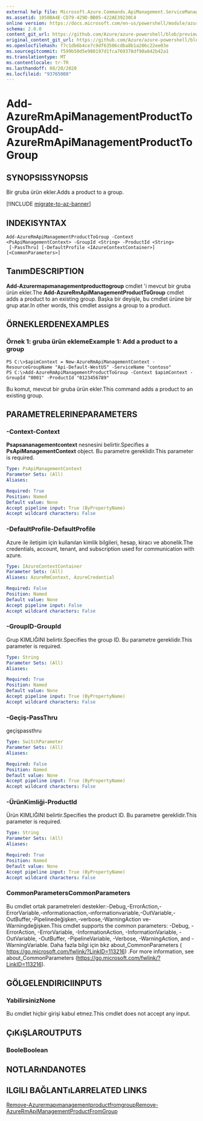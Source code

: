 ```yaml
---
external help file: Microsoft.Azure.Commands.ApiManagement.ServiceManagement.dll-Help.xml
ms.assetid: 1058BA4E-CD79-429D-BB05-422AE39230C4
online version: https://docs.microsoft.com/en-us/powershell/module/azurerm.apimanagement/add-azurermapimanagementproducttogroup
schema: 2.0.0
content_git_url: https://github.com/Azure/azure-powershell/blob/preview/src/ResourceManager/ApiManagement/Commands.ApiManagement/help/Add-AzureRmApiManagementProductToGroup.md
original_content_git_url: https://github.com/Azure/azure-powershell/blob/preview/src/ResourceManager/ApiManagement/Commands.ApiManagement/help/Add-AzureRmApiManagementProductToGroup.md
ms.openlocfilehash: f7c1db6b4ce7c9df63506cdba8b1a206c22ee03e
ms.sourcegitcommit: f599b50d5e980197d1fca769378df90a842b42a1
ms.translationtype: MT
ms.contentlocale: tr-TR
ms.lasthandoff: 08/20/2020
ms.locfileid: "93765008"
---
```

# <span data-ttu-id="0d8cd-101">Add-AzureRmApiManagementProductToGroup</span><span class="sxs-lookup"><span data-stu-id="0d8cd-101">Add-AzureRmApiManagementProductToGroup</span></span>

## <span data-ttu-id="0d8cd-102">SYNOPSIS</span><span class="sxs-lookup"><span data-stu-id="0d8cd-102">SYNOPSIS</span></span>
<span data-ttu-id="0d8cd-103">Bir gruba ürün ekler.</span><span class="sxs-lookup"><span data-stu-id="0d8cd-103">Adds a product to a group.</span></span>

[!INCLUDE [migrate-to-az-banner](../../includes/migrate-to-az-banner.md)]

## <span data-ttu-id="0d8cd-104">INDEKI</span><span class="sxs-lookup"><span data-stu-id="0d8cd-104">SYNTAX</span></span>

```
Add-AzureRmApiManagementProductToGroup -Context <PsApiManagementContext> -GroupId <String> -ProductId <String>
 [-PassThru] [-DefaultProfile <IAzureContextContainer>] [<CommonParameters>]
```

## <span data-ttu-id="0d8cd-105">Tanım</span><span class="sxs-lookup"><span data-stu-id="0d8cd-105">DESCRIPTION</span></span>
<span data-ttu-id="0d8cd-106">**Add-Azurermapımanagementproducttogroup** cmdlet 'i mevcut bir gruba ürün ekler.</span><span class="sxs-lookup"><span data-stu-id="0d8cd-106">The **Add-AzureRmApiManagementProductToGroup** cmdlet adds a product to an existing group.</span></span>
<span data-ttu-id="0d8cd-107">Başka bir deyişle, bu cmdlet ürüne bir grup atar.</span><span class="sxs-lookup"><span data-stu-id="0d8cd-107">In other words, this cmdlet assigns a group to a product.</span></span>

## <span data-ttu-id="0d8cd-108">ÖRNEKLERDEN</span><span class="sxs-lookup"><span data-stu-id="0d8cd-108">EXAMPLES</span></span>

### <span data-ttu-id="0d8cd-109">Örnek 1: gruba ürün ekleme</span><span class="sxs-lookup"><span data-stu-id="0d8cd-109">Example 1: Add a product to a group</span></span>
```
PS C:\>$apimContext = New-AzureRmApiManagementContext -ResourceGroupName "Api-Default-WestUS" -ServiceName "contoso"
PS C:\>Add-AzureRmApiManagementProductToGroup -Context $apimContext -GroupId "0001" -ProductId "0123456789"
```

<span data-ttu-id="0d8cd-110">Bu komut, mevcut bir gruba ürün ekler.</span><span class="sxs-lookup"><span data-stu-id="0d8cd-110">This command adds a product to an existing group.</span></span>

## <span data-ttu-id="0d8cd-111">PARAMETRELERINE</span><span class="sxs-lookup"><span data-stu-id="0d8cd-111">PARAMETERS</span></span>

### <span data-ttu-id="0d8cd-112">-Context</span><span class="sxs-lookup"><span data-stu-id="0d8cd-112">-Context</span></span>
<span data-ttu-id="0d8cd-113">**Psapsananagementcontext** nesnesini belirtir.</span><span class="sxs-lookup"><span data-stu-id="0d8cd-113">Specifies a **PsApiManagementContext** object.</span></span>
<span data-ttu-id="0d8cd-114">Bu parametre gereklidir.</span><span class="sxs-lookup"><span data-stu-id="0d8cd-114">This parameter is required.</span></span>

```yaml
Type: PsApiManagementContext
Parameter Sets: (All)
Aliases: 

Required: True
Position: Named
Default value: None
Accept pipeline input: True (ByPropertyName)
Accept wildcard characters: False
```

### <span data-ttu-id="0d8cd-115">-DefaultProfile</span><span class="sxs-lookup"><span data-stu-id="0d8cd-115">-DefaultProfile</span></span>
<span data-ttu-id="0d8cd-116">Azure ile iletişim için kullanılan kimlik bilgileri, hesap, kiracı ve abonelik.</span><span class="sxs-lookup"><span data-stu-id="0d8cd-116">The credentials, account, tenant, and subscription used for communication with azure.</span></span>
 
```yaml
Type: IAzureContextContainer
Parameter Sets: (All)
Aliases: AzureRmContext, AzureCredential

Required: False
Position: Named
Default value: None
Accept pipeline input: False
Accept wildcard characters: False
```

### <span data-ttu-id="0d8cd-117">-GroupID</span><span class="sxs-lookup"><span data-stu-id="0d8cd-117">-GroupId</span></span>
<span data-ttu-id="0d8cd-118">Grup KIMLIĞINI belirtir.</span><span class="sxs-lookup"><span data-stu-id="0d8cd-118">Specifies the group ID.</span></span>
<span data-ttu-id="0d8cd-119">Bu parametre gereklidir.</span><span class="sxs-lookup"><span data-stu-id="0d8cd-119">This parameter is required.</span></span>

```yaml
Type: String
Parameter Sets: (All)
Aliases: 

Required: True
Position: Named
Default value: None
Accept pipeline input: True (ByPropertyName)
Accept wildcard characters: False
```

### <span data-ttu-id="0d8cd-120">-Geçiş</span><span class="sxs-lookup"><span data-stu-id="0d8cd-120">-PassThru</span></span>
<span data-ttu-id="0d8cd-121">geçiş</span><span class="sxs-lookup"><span data-stu-id="0d8cd-121">passthru</span></span>

```yaml
Type: SwitchParameter
Parameter Sets: (All)
Aliases: 

Required: False
Position: Named
Default value: None
Accept pipeline input: True (ByPropertyName)
Accept wildcard characters: False
```

### <span data-ttu-id="0d8cd-122">-ÜrünKimliği</span><span class="sxs-lookup"><span data-stu-id="0d8cd-122">-ProductId</span></span>
<span data-ttu-id="0d8cd-123">Ürün KIMLIĞINI belirtir.</span><span class="sxs-lookup"><span data-stu-id="0d8cd-123">Specifies the product ID.</span></span>
<span data-ttu-id="0d8cd-124">Bu parametre gereklidir.</span><span class="sxs-lookup"><span data-stu-id="0d8cd-124">This parameter is required.</span></span>

```yaml
Type: String
Parameter Sets: (All)
Aliases: 

Required: True
Position: Named
Default value: None
Accept pipeline input: True (ByPropertyName)
Accept wildcard characters: False
```

### <span data-ttu-id="0d8cd-125">CommonParameters</span><span class="sxs-lookup"><span data-stu-id="0d8cd-125">CommonParameters</span></span>
<span data-ttu-id="0d8cd-126">Bu cmdlet ortak parametreleri destekler:-Debug,-ErrorAction,-ErrorVariable,-ınformationaction,-ınformationvariable,-OutVariable,-OutBuffer,-Pipelinedeğişken,-verbose,-WarningAction ve-Warningdeğişken.</span><span class="sxs-lookup"><span data-stu-id="0d8cd-126">This cmdlet supports the common parameters: -Debug, -ErrorAction, -ErrorVariable, -InformationAction, -InformationVariable, -OutVariable, -OutBuffer, -PipelineVariable, -Verbose, -WarningAction, and -WarningVariable.</span></span> <span data-ttu-id="0d8cd-127">Daha fazla bilgi için bkz about_CommonParameters ( https://go.microsoft.com/fwlink/?LinkID=113216) .</span><span class="sxs-lookup"><span data-stu-id="0d8cd-127">For more information, see about_CommonParameters (https://go.microsoft.com/fwlink/?LinkID=113216).</span></span>

## <span data-ttu-id="0d8cd-128">GÖLGELENDIRICI</span><span class="sxs-lookup"><span data-stu-id="0d8cd-128">INPUTS</span></span>

### <span data-ttu-id="0d8cd-129">Yabilirsiniz</span><span class="sxs-lookup"><span data-stu-id="0d8cd-129">None</span></span>
<span data-ttu-id="0d8cd-130">Bu cmdlet hiçbir girişi kabul etmez.</span><span class="sxs-lookup"><span data-stu-id="0d8cd-130">This cmdlet does not accept any input.</span></span>

## <span data-ttu-id="0d8cd-131">ÇıKıŞLAR</span><span class="sxs-lookup"><span data-stu-id="0d8cd-131">OUTPUTS</span></span>

### <span data-ttu-id="0d8cd-132">Boole</span><span class="sxs-lookup"><span data-stu-id="0d8cd-132">Boolean</span></span>

## <span data-ttu-id="0d8cd-133">NOTLARıNDA</span><span class="sxs-lookup"><span data-stu-id="0d8cd-133">NOTES</span></span>

## <span data-ttu-id="0d8cd-134">ILGILI BAĞLANTıLAR</span><span class="sxs-lookup"><span data-stu-id="0d8cd-134">RELATED LINKS</span></span>

[<span data-ttu-id="0d8cd-135">Remove-Azurermapımanagementproductfromgroup</span><span class="sxs-lookup"><span data-stu-id="0d8cd-135">Remove-AzureRmApiManagementProductFromGroup</span></span>](./Remove-AzureRmApiManagementProductFromGroup.md)


